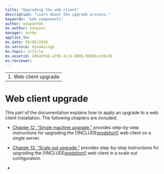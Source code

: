 ```yaml
---
title: "Upgrading the web client"
description: "Learn about the upgrade process."
keywords: "web components"
author: edupont04
ms.author: edupont
manager: annbe
applies_to: 
ms.date: 09/05/2018
ms.service: dynamicsgp
ms.topic: article
ms.assetid: 10babfe6-a795-4c11-8808-98d86cc60c40
ms.reviewer: 
---
```

|                        |
|------------------------|
| 1.  Web client upgrade |

<span id="_Toc498953321" class="anchor"></span>

# Web client upgrade

This part of the documentation explains how to apply an upgrade to a web client installation. The following chapters are included:

-   [Chapter 12, “Single machine upgrade,”](#_Single_machine_upgrade) provides step-by-step instructions for upgrading the [!INCLUDE[prodshort](../includes/prodshort.md)] web client on a single server.  

-   [Chapter 13, “Scale out upgrade,”](#_Scale_out_upgrade) provides step-by-step instructions for upgrading the [!INCLUDE[prodshort](../includes/prodshort.md)] web client in a scale out configuration.  

-   
